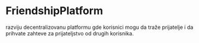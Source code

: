 # FriendshipPlatform
razviju decentralizovanu platformu gde korisnici mogu da traže prijatelje i da prihvate zahteve za prijateljstvo od drugih korisnika.
